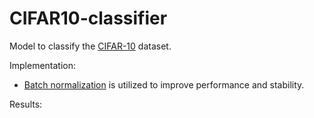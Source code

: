 ﻿# CIFAR10-classifier

Model to classify the [CIFAR-10](https://www.cs.toronto.edu/~kriz/cifar.html) dataset.

Implementation:
 - [Batch normalization](https://en.wikipedia.org/wiki/Batch_normalization) is utilized to improve performance and stability.

Results:

